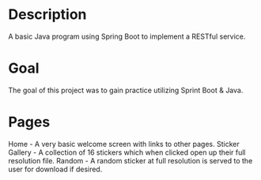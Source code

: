# Description
A basic Java program using Spring Boot to implement a RESTful service.

# Goal
The goal of this project was to gain practice utilizing Sprint Boot & Java.

# Pages
Home - A very basic welcome screen with links to other pages.
Sticker Gallery - A collection of 16 stickers which when clicked open up their full resolution file.
Random - A random sticker at full resolution is served to the user for download if desired.
